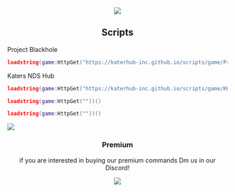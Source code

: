 <div align="center">
  <a href="https://discordapp.com/users/947868747576778822" target="_blank"><img src="https://img.shields.io/badge/Creator-Colin4President-blue"></img></a>
  <h2>Scripts</h2>
  </img></a>
</div>

Project Blackhole
```lua
loadstring(game:HttpGet("https://katerhub-inc.github.io/scripts/game/ProjectBlackhole.lua"))()
```
Katers NDS Hub
```lua
loadstring(game:HttpGet("https://katerhub-inc.github.io/scripts/game/KH-NDS.lua"))()
```

```lua
loadstring(game:HttpGet(""))()
```

```lua
loadstring(game:HttpGet(""))()
```


<div align="left">
  <a href="https://github.com/Colin4President/KaterHub" target="_blank"><img src="https://img.shields.io/github/contributors/Colin4President/KaterHub"></img></a>
</div>
<div align="center">
  <h3>Premium</h3>
  <p class="discription">if you are interested in buying our premium commands Dm us in our Discord!</p>
  <a href="https://discord.gg/kSBmA2qKEp" target="_blank"><img src="https://img.shields.io/discord/1185906126022266920?logo=discord&label=Join%20our%20Discord!&color=ba34eb">
</div>
